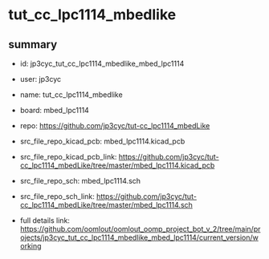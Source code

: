 # tut_cc_lpc1114_mbedlike
 
## summary 
* id: jp3cyc_tut_cc_lpc1114_mbedlike_mbed_lpc1114
* user: jp3cyc
* name: tut_cc_lpc1114_mbedlike
* board: mbed_lpc1114
* repo: https://github.com/jp3cyc/tut-cc_lpc1114_mbedLike
* src_file_repo_kicad_pcb: mbed_lpc1114.kicad_pcb
* src_file_repo_kicad_pcb_link: https://github.com/jp3cyc/tut-cc_lpc1114_mbedLike/tree/master/mbed_lpc1114.kicad_pcb


* src_file_repo_sch: mbed_lpc1114.sch
* src_file_repo_sch_link: https://github.com/jp3cyc/tut-cc_lpc1114_mbedLike/tree/master/mbed_lpc1114.sch
* full details link: https://github.com/oomlout/oomlout_oomp_project_bot_v_2/tree/main/projects/jp3cyc_tut_cc_lpc1114_mbedlike_mbed_lpc1114/current_version/working  






